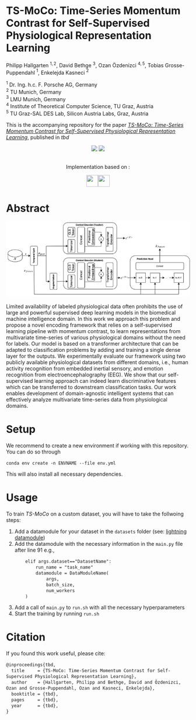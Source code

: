 <h1>TS-MoCo: Time-Series Momentum Contrast for Self-Supervised Physiological Representation Learning</h1>

Philipp Hallgarten $^{1,2}$,
David Bethge $^{3}$,
Ozan Özdenizci $^{4,5}$,
Tobias Grosse-Puppendahl $^{1}$,
Enkelejda Kasneci $^{2}$

$^{1}$ Dr. Ing. h.c. F. Porsche AG, Germany<br/>
$^{2}$ TU Munich, Germany<br/>
$^{3}$ LMU Munich, Germany<br/>
$^{4}$ Institute of Theoretical Computer Science, TU Graz, Austria<br/>
$^{5}$ TU Graz-SAL DES Lab, Silicon Austria Labs, Graz, Austria<br/>

<p>This is the accompanying repository for the paper <a href="#"><i>TS-MoCo: Time-Series Momentum Contrast for Self-Supervised Physiological Representation Learning</i></a>, published in <i>tbd</i></p>

<div align="center">
    <a href="#"><img src="https://img.shields.io/badge/READ-THE_PAPER-informational?style=for-the-badge&logo=<LOGO_NAME>&logoColor=white&color=green"></a>
    <a href="citation"><img src="https://img.shields.io/badge/CITE-THIS_WORK-informational?style=for-the-badge&logo=<LOGO_NAME>&logoColor=white&color=blue"></a>
    <!--<a href="#"><img src="https://img.shields.io/badge/STAR-THIS_REPOSITORY-informational?style=for-the-badge&logo=<LOGO_NAME>&logoColor=white&color=gold"></a>-->

<br/>
<br/>
<p>Implementation based on :</p>
<img height="32" width="32" src="https://cdn.simpleicons.org/PyTorch"/><img height="32" width="32" src="https://cdn.simpleicons.org/PyTorchLightning"/>

</div>

<h1>Abstract</h1>
<div align="center">
    <img src="images/TSMoCo_architecture.jpg" />
</div>

<p>
Limited availability of labeled physiological data often prohibits the use of large and powerful supervised deep learning models in the biomedical machine intelligence domain.
In this work we approach this problem and propose a novel encoding framework that relies on a self-supervised learning pipeline with momentum contrast, to learn representations from multivariate time-series of various physiological domains without the need for labels.
Our model is based on a transformer architecture that can be adapted to classification problems by adding and training a single dense layer for the outputs.
We experimentally evaluate our framework using two publicly available physiological datasets from different domains, i.e., human activity recognition from embedded inertial sensory, and emotion recognition from electroencephalography (EEG).
We show that our self-supervised learning approach can indeed learn discriminative features which can be transferred to downstream classification tasks.
Our work enables development of domain-agnostic intelligent systems that can effectively analyze multivariate time-series data from physiological domains.
</p>

<h1>Setup</h1>
We recommend to create a new environment if working with this repository. You can do so through

```
conda env create -n ENVNAME --file env.yml
```
This will also install all necessary dependencies.

<h1>Usage</h1>
To train <i>TS-MoCo</i> on a custom dataset, you will have to take the follwoing steps:
<ol>
<li>
    Add a datamodule for your dataset in the <code>datasets</code> folder (see: <a href="https://pytorch-lightning.readthedocs.io/en/stable/data/datamodule.html">lightning datamodule</a>)
</li>
<li>
    Add the datamodule with the necessary information in the <code>main.py</code> file after line 91 e.g.,

        elif args.dataset=="DatasetName":
            run_name = "task_name"
            datamodule = DataModuleName(
                args,
                batch_size,
                num_workers
        )
    
</li>
<li>
    Add a call of <code>main.py</code> to <code>run.sh</code> with all the necessary hyperparameters
</li>
<li>
    Start the training by running <code>run.sh</code>
</li>
</ol>

<h1>Citation</h1>
If you found this work useful, please cite:

```
@inproceedings{tbd,
  title     = {TS-MoCo: Time-Series Momentum Contrast for Self-Supervised Physiological Representation Learning},
  author    = {Hallgarten, Philipp and Bethge, David and Özdenizci, Ozan and Grosse-Puppendahl, Ozan and Kasneci, Enkelejda},
  booktitle = {tbd},
  pages     = {tbd},
  year      = {tbd},
}
```